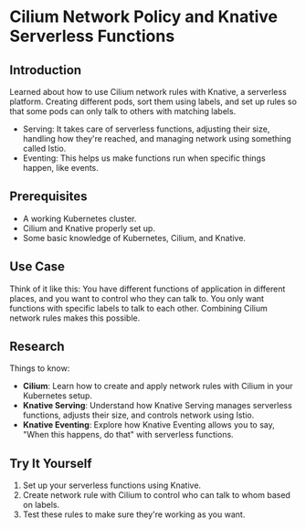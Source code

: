 # Cilium Network Policy and Knative Serverless Functions

## Introduction
Learned about how to use Cilium network rules with Knative, a serverless platform. Creating different pods, sort them using labels, and set up rules so that some pods can only talk to others with matching labels.

* Serving: It takes care of serverless functions, adjusting their size, handling how they're reached, and managing network using something called Istio.
* Eventing: This helps us make functions run when specific things happen, like events.

## Prerequisites
- A working Kubernetes cluster.
- Cilium and Knative properly set up.
- Some basic knowledge of Kubernetes, Cilium, and Knative.

## Use Case
Think of it like this: You have different functions of application in different places, and you want to control who they can talk to. You only want functions with specific labels to talk to each other. Combining Cilium network rules makes this possible.

## Research
Things to know:
- **Cilium**: Learn how to create and apply network rules with Cilium in your Kubernetes setup.
- **Knative Serving**: Understand how Knative Serving manages serverless functions, adjusts their size, and controls network using Istio.
- **Knative Eventing**: Explore how Knative Eventing allows you to say, "When this happens, do that" with serverless functions.

## Try It Yourself
1. Set up your serverless functions using Knative.
2. Create network rule with Cilium to control who can talk to whom based on labels.
3. Test these rules to make sure they're working as you want.
